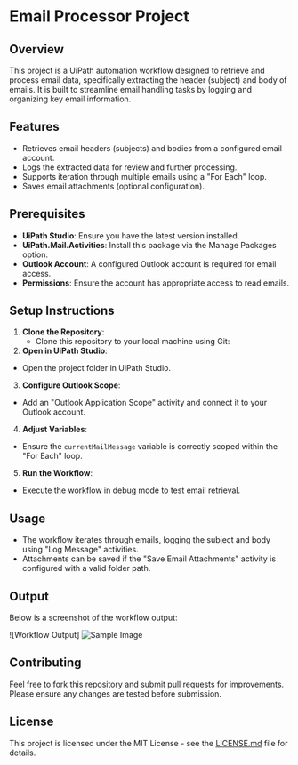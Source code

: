 # Email Processor Project

## Overview
This project is a UiPath automation workflow designed to retrieve and process email data, specifically extracting the header (subject) and body of emails. It is built to streamline email handling tasks by logging and organizing key email information.

## Features
- Retrieves email headers (subjects) and bodies from a configured email account.
- Logs the extracted data for review and further processing.
- Supports iteration through multiple emails using a "For Each" loop.
- Saves email attachments (optional configuration).

## Prerequisites
- **UiPath Studio**: Ensure you have the latest version installed.
- **UiPath.Mail.Activities**: Install this package via the Manage Packages option.
- **Outlook Account**: A configured Outlook account is required for email access.
- **Permissions**: Ensure the account has appropriate access to read emails.

## Setup Instructions
1. **Clone the Repository**:
   - Clone this repository to your local machine using Git:
2. **Open in UiPath Studio**:
- Open the project folder in UiPath Studio.
3. **Configure Outlook Scope**:
- Add an "Outlook Application Scope" activity and connect it to your Outlook account.
4. **Adjust Variables**:
- Ensure the `currentMailMessage` variable is correctly scoped within the "For Each" loop.
5. **Run the Workflow**:
- Execute the workflow in debug mode to test email retrieval.

## Usage
- The workflow iterates through emails, logging the subject and body using "Log Message" activities.
- Attachments can be saved if the "Save Email Attachments" activity is configured with a valid folder path.
## Output
Below is a screenshot of the workflow output:

![Workflow Output]
<img src="output.png" alt="Sample Image">

## Contributing
Feel free to fork this repository and submit pull requests for improvements. Please ensure any changes are tested before submission.

## License
This project is licensed under the MIT License - see the [LICENSE.md](LICENSE.md) file for details.
